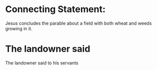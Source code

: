 
# Connecting Statement:
Jesus concludes the parable about a field with both wheat and weeds growing in it.

# The landowner said
The landowner said to his servants